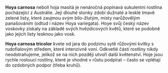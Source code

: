 **Hoya carnosa** neboli hoja masitá je nenáročná popínavá sukulentní rostlina pocházející z Austrálie. Její dlouhé stonky zdobí dužnaté a lesklé tmavě zelené listy, které zaujmou svým bílo-žlutým, místy narůžovělým panašováním (odtud i název Hoya variegata). Hoye svůj český název voskovky získaly na základě svých hvězdicových květů, které se podobně jako jejich listy lesknou jako vosk.

**Hoya carnosa tricolor** kvete od jara do podzimu sytě růžovými kvítky s rudofialovým středem, které intenzivně voní. Odkvetlé části rostliny nikdy neodstraňujeme, jelikož se na nich později utvoří další květenství. Hoje jsou rychle rostoucí rostliny, které je vhodné v růstu podpírat – často se vplétají do ozdobných podpor (třeba kruhů). 
